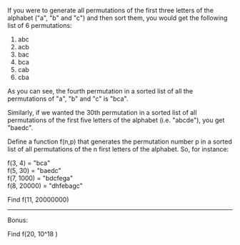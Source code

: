 If you were to generate all permutations of the first three letters of the alphabet ("a", "b" and "c") and then sort them, you would get the following list of 6 permutations:

1. abc
2. acb
3. bac
4. bca
5. cab
6. cba

As you can see, the fourth permutation in a sorted list of all the permutations of "a", "b" and "c" is "bca".

Similarly, if we wanted the 30th permutation in a sorted list of all permutations of the first five letters of the alphabet (i.e. "abcde"), you get "baedc".

Define a function f(n,p) that generates the permutation number p in a sorted list of all permutations of the n first letters of the alphabet. So, for instance: 

f(3, 4) = "bca"    
f(5, 30) = "baedc"    
f(7, 1000) = "bdcfega"     
f(8, 20000) = "dhfebagc"    

Find f(11, 20000000)

***

Bonus:

Find f(20, 10^18 )